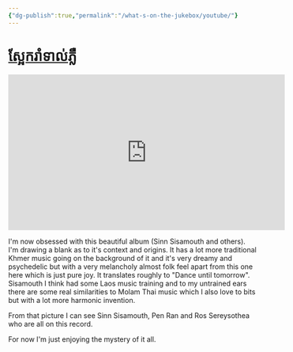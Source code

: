 ```yaml
---
{"dg-publish":true,"permalink":"/what-s-on-the-jukebox/youtube/"}
---
```



# [ស្អែករាំទាល់ភ្លឺ](https://www.youtube.com/watch?si=uzuNjywIFx15wl5s&v=5sKiFvzA5Ro&feature=youtu.be)

<iframe width="560" height="315" src="https://www.youtube-nocookie.com/embed/5sKiFvzA5Ro" title="YouTube video player" frameborder="0" allow="accelerometer; autoplay; clipboard-write; encrypted-media; gyroscope; picture-in-picture" allowfullscreen></iframe>

I'm now obsessed with this beautiful album (Sinn Sisamouth and others).
I'm drawing a blank as to it's context and origins. It has a lot more traditional Khmer music going on the background of it and it's very dreamy and psychedelic but with a very melancholy almost folk feel apart from this one here which is just pure joy. It translates roughly to "Dance until tomorrow". Sisamouth I think had some Laos music training and to my untrained ears there are some real similarities to Molam Thai music which I also love to bits but with a lot more harmonic invention. 

From that picture I can see Sinn Sisamouth, Pen Ran and Ros Sereysothea who are all on this record.

For now I'm just enjoying the mystery of it all.